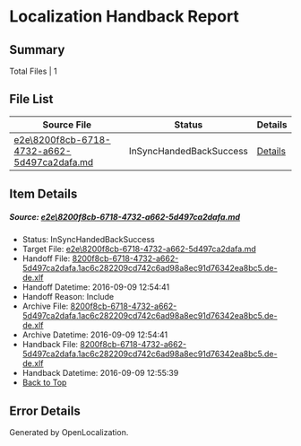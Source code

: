 # <a name='report-top'></a> Localization Handback Report

## Summary
 Total Files | 1

## File List
 Source File | Status | Details 
 ----------- | ------ | ------- 
 [e2e\8200f8cb-6718-4732-a662-5d497ca2dafa.md](https://github.com/OpenLocalizationTestOrg/ol-test0/blob/18764b2c5961bf52185645212afe239da7893845/e2e/8200f8cb-6718-4732-a662-5d497ca2dafa.md) | InSyncHandedBackSuccess | [Details](#75dbe9207350ca87c43f3590ed3fa675ec73c11f1)

## Item Details
##### <a name='75dbe9207350ca87c43f3590ed3fa675ec73c11f1'></a> Source: [e2e\8200f8cb-6718-4732-a662-5d497ca2dafa.md](https://github.com/OpenLocalizationTestOrg/ol-test0/blob/18764b2c5961bf52185645212afe239da7893845/e2e/8200f8cb-6718-4732-a662-5d497ca2dafa.md)
* Status: InSyncHandedBackSuccess
* Target File: [e2e\8200f8cb-6718-4732-a662-5d497ca2dafa.md](https://github.com/OpenLocalizationTestOrg/ol-test0-dede/blob/77c43dc65e4f5c1eae5759f402eef4160c00aa4c/e2e/8200f8cb-6718-4732-a662-5d497ca2dafa.md)
* Handoff File: [8200f8cb-6718-4732-a662-5d497ca2dafa.1ac6c282209cd742c6ad98a8ec91d76342ea8bc5.de-de.xlf](https://github.com/OpenLocalizationTestOrg/ol-test0-handoff/blob/088504d13a5adae1075bf3a730d1ffa5928b28fd/ol-handoff/OpenLocalizationTestOrg/ol-test0-dede/yuwzho/ht/8200f8cb-6718-4732-a662-5d497ca2dafa.1ac6c282209cd742c6ad98a8ec91d76342ea8bc5.de-de.xlf)
* Handoff Datetime: 2016-09-09 12:54:41
* Handoff Reason: Include
* Archive File: [8200f8cb-6718-4732-a662-5d497ca2dafa.1ac6c282209cd742c6ad98a8ec91d76342ea8bc5.de-de.xlf](https://github.com/OpenLocalizationTestOrg/ol-test0-handoff/blob/06eeb29cb7bd5795961b33d3b09d2283d501aa58/ol-archive/OpenLocalizationTestOrg/ol-test0-dede/yuwzho/ht/8200f8cb-6718-4732-a662-5d497ca2dafa.1ac6c282209cd742c6ad98a8ec91d76342ea8bc5.de-de.xlf)
* Archive Datetime: 2016-09-09 12:54:41
* Handback File: [8200f8cb-6718-4732-a662-5d497ca2dafa.1ac6c282209cd742c6ad98a8ec91d76342ea8bc5.de-de.xlf](https://github.com/OpenLocalizationTestOrg/ol-test0-handback/blob/a33417ffec71d2fd42ae003fb261c85968abe9d3/ol-handback/OpenLocalizationTestOrg/ol-test0-dede/yuwzho/ht/8200f8cb-6718-4732-a662-5d497ca2dafa.1ac6c282209cd742c6ad98a8ec91d76342ea8bc5.de-de.xlf)
* Handback Datetime: 2016-09-09 12:55:39
* [Back to Top](#report-top)


## Error Details

Generated by OpenLocalization.
